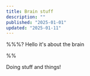 ```yaml
---
title: Brain stuff
description: ""
published: "2025-01-01"
updated: "2025-01-11"
---
```


%%%?
Hello it's about the brain

%%

Doing stuff and things!
